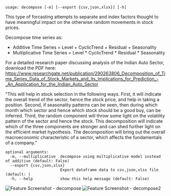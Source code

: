 ```text
usage: decompose [-m] [--export {csv,json,xlsx}] [-h]
```

This type of forcasting attempts to separate and index factors thought to have meaningful impact on the otherwise random movements in stock prices. 

Decompose time series as:
- Additive Time Series = Level + CyclicTrend + Residual + Seasonality
- Multiplicative Time Series = Level * CyclicTrend *
Residual * Seasonality

For a detailed research paper discussing analysis of the Indian Auto Sector, download the PDF here: https://www.researchgate.net/publication/290263806_Decomposition_of_Time_Series_Data_of_Stock_Markets_and_its_Implications_for_Prediction_-_An_Application_for_the_Indian_Auto_Sector

"This will help in stock selection in the following ways. First, it will indicate the  overall trend of  the sector,  hence the  stock price,  and  help in  taking  a  position. Second, if  seasonality patterns can  be seen, then during which month which sector and hence which stock should be a good buy, can be  inferred. Third, the random component will throw some light on the volatility pattern of the sector and hence the stock. This decomposition will indicate which of the three components are stronger and can shed further light on the efficient market hypothesis. The  decomposition  will  bring  out  the  overall macroeconomic characteristic of a sector, which affects the fundamentals of a company."



```
optional arguments:
  -m, --multiplicative  decompose using multiplicative model instead of additive (default: False)
  --export {csv,json,xlsx}
                        Export dataframe data to csv,json,xlsx file (default: )
  -h, --help            show this help message (default: False)
```

<img size="1400" alt="Feature Screenshot - decompose" src="https://user-images.githubusercontent.com/25267873/112729282-4c337480-8f23-11eb-913c-f30e5c0ef459.png">

<img size="1400" alt="Feature Screenshot - decompose2" src="https://user-images.githubusercontent.com/25267873/112729352-9157a680-8f23-11eb-9db7-6ecc760a4a25.png">
